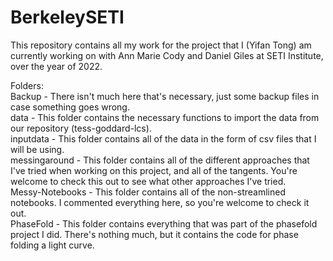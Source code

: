 # BerkeleySETI
This repository contains all my work for the project that I (Yifan Tong) am currently working on with Ann Marie Cody and Daniel Giles at SETI Institute, over the year of 2022.

Folders:
<br>Backup - There isn't much here that's necessary, just some backup files in case something goes wrong.
<br>data - This folder contains the necessary functions to import the data from our repository (tess-goddard-lcs).
<br>inputdata - This folder contains all of the data in the form of csv files that I will be using.
<br>messingaround - This folder contains all of the different approaches that I've tried when working on this project, and all of the tangents. You're welcome to check this out to see what other approaches I've tried.
<br>Messy-Notebooks - This folder contains all of the non-streamlined notebooks. I commented everything here, so you're welcome to check it out.
<br>PhaseFold - This folder contains everything that was part of the phasefold project I did. There's nothing much, but it contains the code for phase folding a light curve.
